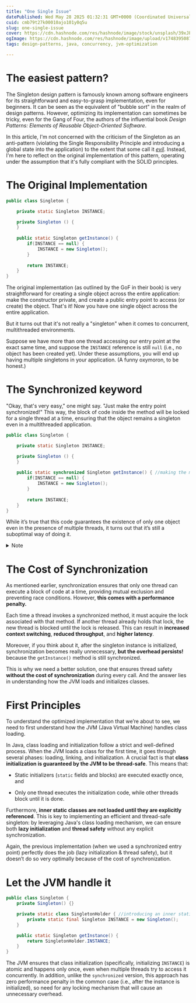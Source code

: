 ```yaml
---
title: "One Single Issue"
datePublished: Wed May 28 2025 01:32:31 GMT+0000 (Coordinated Universal Time)
cuid: cmb79t27k00010ajo101y0q5u
slug: one-single-issue
cover: https://cdn.hashnode.com/res/hashnode/image/stock/unsplash/39xJP40r6iI/upload/b1e5a25cfdbe9013e91c02c30d25c1fb.jpeg
ogImage: https://cdn.hashnode.com/res/hashnode/image/upload/v1748395087591/f36d37d0-3fd5-4b6e-a950-41cc0065bd26.jpeg
tags: design-patterns, java, concurrency, jvm-optimization

---
```


# The easiest pattern?

The Singleton design pattern is famously known among software engineers for its straightforward and easy-to-grasp implementation, even for beginners. It can be seen as the equivalent of "bubble sort" in the realm of design patterns. However, optimizing its implementation can sometimes be tricky, even for the Gang of Four, the authors of the influential book *Design Patterns: Elements of Reusable Object-Oriented Software*.

In this article, I'm not concerned with the criticism of the Singleton as an anti-pattern (violating the Single Responsibility Principle and introducing a global state into the application) to the extent that some call it [*evil*](https://web.archive.org/web/20210715184717/https://docs.microsoft.com/en-us/archive/blogs/scottdensmore/why-singletons-are-evil). Instead, I'm here to reflect on the original implementation of this pattern, operating under the assumption that it's fully compliant with the SOLID principles.

# The Original Implementation

```java
public class Singleton {

    private static Singleton INSTANCE;

    private Singleton () {        
    }
    
    public static Singleton getInstance() {
        if(INSTANCE == null) {
            INSTANCE = new Singleton();
        }
        
        return INSTANCE;
    }
}
```

The original implementation (as outlined by the GoF in their book) is very straightforward for creating a single object across the entire application: make the constructor private, and create a public entry point to access (or create) the object. That's it! Now you have one single object across the entire application.

But it turns out that it's not really a "singleton" when it comes to concurrent, multithreaded environments.

Suppose we have more than one thread accessing our entry point at the exact same time, and suppose the `INSTANCE` reference is still `null` (i.e., no object has been created yet). Under these assumptions, you will end up having multiple singletons in your application. (A funny oxymoron, to be honest.)

# The Synchronized keyword

"Okay, that's very easy," one might say. "Just make the entry point synchronized!" This way, the block of code inside the method will be locked for a single thread at a time, ensuring that the object remains a singleton even in a multithreaded application.

```java
public class Singleton {

    private static Singleton INSTANCE;

    private Singleton () {        
    }
    
    public static synchronized Singleton getInstance() { //making the method synchronized
        if(INSTANCE == null) {
            INSTANCE = new Singleton();
        }
        
        return INSTANCE;
    }
}
```

While it’s true that this code guarantees the existence of only one object even in the presence of multiple threads, it turns out that it’s still a suboptimal way of doing it.

<details data-node-type="hn-details-summary"><summary>Note</summary><div data-type="detailsContent">The GoF book was published in 1994, before Java was officially released in 1996. Their design patterns are based on languages like C++ and Smalltalk, not Java. However, their original implementation didn’t focus on concurrency issues, it only had a single responsibility: how to create a single object from a class.</div></details>

# The Cost of Synchronization

As mentioned earlier, synchronization ensures that only one thread can execute a block of code at a time, providing mutual exclusion and preventing race conditions. However, **this comes with a performance penalty.**

Each time a thread invokes a synchronized method, it must acquire the lock associated with that method. If another thread already holds that lock, the new thread is blocked until the lock is released. This can result in **increased context switching**, **reduced throughput**, and **higher latency**.

Moreover, if you think about it, after the singleton instance is initialized, synchronization becomes really unnecessary, **but the overhead persists!** because the `getInstance()` method is still synchronized.

This is why we need a better solution, one that ensures thread safety **without the cost of synchronization** during every call. And the answer lies in understanding how the JVM loads and initializes classes.

# First Principles

To understand the optimized implementation that we’re about to see, we need to first understand how the JVM (Java Virtual Machine) handles class loading.

In Java, class loading and initialization follow a strict and well-defined process. When the JVM loads a class for the first time, it goes through several phases: loading, linking, and initialization. A crucial fact is that **class initialization is guaranteed by the JVM to be thread-safe**. This means that:

* Static initializers (`static` fields and blocks) are executed exactly once, and
    
* Only one thread executes the initialization code, while other threads block until it is done.
    

Furthermore, **inner static classes are not loaded until they are explicitly referenced**. This is key to implementing an efficient and thread-safe singleton: by leveraging Java's class loading mechanism, we can ensure both **lazy initialization** and **thread safety** without any explicit synchronization.

Again, the previous implementation (when we used a synchronized entry point) perfectly does the job (lazy initialization & thread safety), but it doesn’t do so very optimally because of the cost of synchronization.

# Let the JVM handle it

```java
public class Singleton {
    private Singleton() {}

    private static class SingletonHolder { //introducing an inner static class
        private static final Singleton INSTANCE = new Singleton();
    }

    public static Singleton getInstance() {
        return SingletonHolder.INSTANCE;
    }
}
```

The JVM ensures that class initialization (specifically, initializing `INSTANCE`) is atomic and happens only once, even when multiple threads try to access it concurrently. In addition, unlike the `synchronized` version, this approach has zero performance penalty in the common case (i.e., after the instance is initialized), so need for any locking mechanism that will cause an unnecessary overhead.